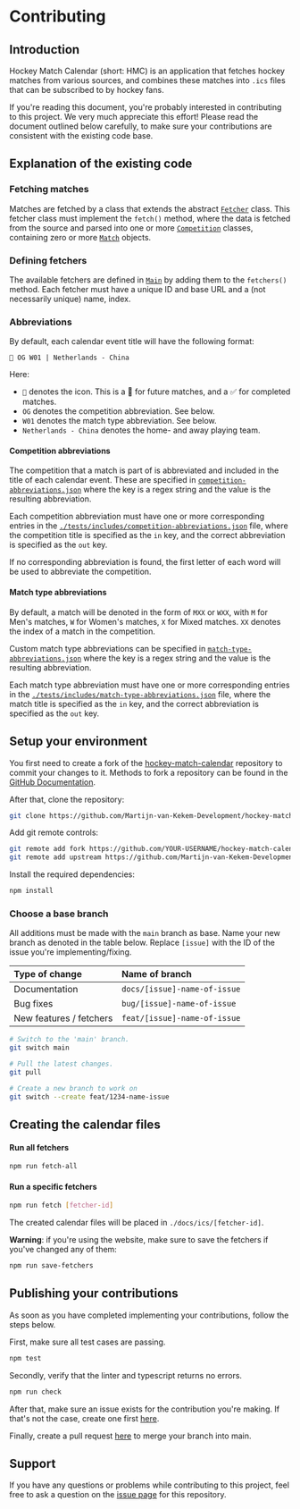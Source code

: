 # Contributing

## Introduction
Hockey Match Calendar (short: HMC) is an application that fetches hockey matches from various sources, and combines
these matches into `.ics` files that can be subscribed to by hockey fans.

If you're reading this document, you're probably interested in contributing to this project. We very much appreciate this effort!
Please read the document outlined below carefully, to make sure your contributions are consistent with the existing code base.

## Explanation of the existing code
### Fetching matches
Matches are fetched by a class that extends the abstract [`Fetcher`](./src/Fetchers/Fetcher.ts) class. 
This fetcher class must implement the `fetch()` method, where the data is fetched from the source and parsed into one 
or more [`Competition`](./src/Objects/Competition.ts) classes, containing zero or more [`Match`](./src/Objects/Match.ts) objects.

### Defining fetchers
The available fetchers are defined in [`Main`](./src/Main.ts) by adding them to the `fetchers()` method. Each fetcher
must have a unique ID and base URL and a (not necessarily unique) name, index.

### Abbreviations
By default, each calendar event title will have the following format:

`🏑 OG W01 | Netherlands - China`

Here:
- `🏑` denotes the icon. This is a 🏑 for future matches, and a ✅ for completed matches.
- `OG` denotes the competition abbreviation. See below.
- `W01` denotes the match type abbreviation. See below.
- `Netherlands - China` denotes the home- and away playing team.

#### Competition abbreviations
The competition that a match is part of is abbreviated and included in the title of each calendar event.
These are specified in [`competition-abbreviations.json`](./includes/competition-abbreviations.json) 
where the key is a regex string and the value is the resulting abbreviation.

Each competition abbreviation must have one or more corresponding entries in the 
[`./tests/includes/competition-abbreviations.json`](./tests/includes/competition-abbreviations.json) file, 
where the competition title is specified as the `in` key, and the correct abbreviation is specified as the `out` key.

If no corresponding abbreviation is found, the first letter of each word will be used to abbreviate the competition.

#### Match type abbreviations
By default, a match will be denoted in the form of `MXX` or `WXX`, with `M` for Men's matches, `W` for Women's matches, `X` for Mixed matches.
`XX` denotes the index of a match in the competition.

Custom match type abbreviations can be specified in [`match-type-abbreviations.json`](./includes/match-type-abbreviations.json)
where the key is a regex string and the value is the resulting abbreviation.

Each match type abbreviation must have one or more corresponding entries in the
[`./tests/includes/match-type-abbreviations.json`](./tests/includes/match-type-abbreviations.json) file, 
where the match title is specified as the `in` key, and the correct abbreviation is specified as the `out` key.

## Setup your environment
You first need to create a fork of the [hockey-match-calendar](https://github.com/Martijn-van-Kekem-Development/hockey-match-calendar) repository to commit your changes to it. Methods to fork a repository can be found in the [GitHub Documentation](https://docs.github.com/en/get-started/quickstart/fork-a-repo).

After that, clone the repository:
```sh
git clone https://github.com/Martijn-van-Kekem-Development/hockey-match-calendar && cd hockey-match-calendar
```

Add git remote controls:

```sh
git remote add fork https://github.com/YOUR-USERNAME/hockey-match-calendar.git
git remote add upstream https://github.com/Martijn-van-Kekem-Development/hockey-match-calendar.git
```

Install the required dependencies:
```sh
npm install
```

### Choose a base branch
All additions must be made with the `main` branch as base. Name your new branch as denoted in the table below.
Replace `[issue]` with the ID of the issue you're implementing/fixing.

| Type of change          | Name of branch               |
|:------------------------|:-----------------------------|
| Documentation           | `docs/[issue]-name-of-issue` |
| Bug fixes               | `bug/[issue]-name-of-issue`  |
| New features / fetchers | `feat/[issue]-name-of-issue` |


```sh
# Switch to the 'main' branch.
git switch main

# Pull the latest changes.
git pull

# Create a new branch to work on
git switch --create feat/1234-name-issue
```

## Creating the calendar files
#### Run all fetchers
```sh
npm run fetch-all
```

#### Run a specific fetchers
```sh
npm run fetch [fetcher-id]
```

The created calendar files will be placed in `./docs/ics/[fetcher-id]`.

**Warning**: if you're using the website, make sure to save the fetchers if you've changed any of them:
```sh
npm run save-fetchers
```

## Publishing your contributions
As soon as you have completed implementing your contributions, follow the steps below.

First, make sure all test cases are passing.
```sh
npm test
```
Secondly, verify that the linter and typescript returns no errors.
```sh
npm run check
```

After that, make sure an issue exists for the contribution you're making. If that's not the case, create one 
first [here](https://github.com/Martijn-van-Kekem-Development/hockey-match-calendar/issues).

Finally, create a pull request [here](https://github.com/Martijn-van-Kekem-Development/hockey-match-calendar/pulls)
to merge your branch into main.

## Support
If you have any questions or problems while contributing to this project, feel free to ask a question on the 
[issue page](https://github.com/Martijn-van-Kekem-Development/hockey-match-calendar/issues) for this repository.